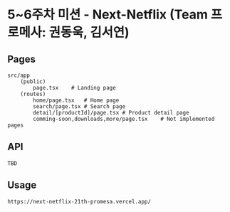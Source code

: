 # 5~6주차 미션 - Next-Netflix (Team 프로메사: 권동욱, 김서연)

## Pages

    src/app
        (public)
            page.tsx    # Landing page
        (routes)
            home/page.tsx   # Home page
            search/page.tsx # Search page
            detail/[productId]/page.tsx # Product detail page
            comming-soon,downloads,more/page.tsx    # Not implemented pages

## API

    TBD

## Usage

    https://next-netflix-21th-promesa.vercel.app/
